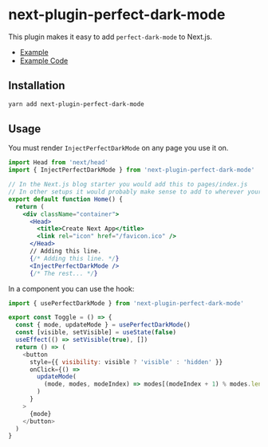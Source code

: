 # next-plugin-perfect-dark-mode

This plugin makes it easy to add `perfect-dark-mode` to Next.js.

- [Example](https://perfect-dark-mode-next.netlify.app/)
- [Example Code](../../examples/nextjs-blog)

## Installation

```bash
yarn add next-plugin-perfect-dark-mode
```

## Usage

You must render `InjectPerfectDarkMode` on any page you use it on.

```jsx
import Head from 'next/head'
import { InjectPerfectDarkMode } from 'next-plugin-perfect-dark-mode'

// In the Next.js blog starter you would add this to pages/index.js
// In other setups it would probably make sense to add to wherever your SEO component is.
export default function Home() {
  return (
    <div className="container">
      <Head>
        <title>Create Next App</title>
        <link rel="icon" href="/favicon.ico" />
      </Head>
      // Adding this line.
      {/* Adding this line. */}
      <InjectPerfectDarkMode />
      {/* The rest... */}
```

In a component you can use the hook:

```js
import { usePerfectDarkMode } from 'next-plugin-perfect-dark-mode'

export const Toggle = () => {
  const { mode, updateMode } = usePerfectDarkMode()
  const [visible, setVisible] = useState(false)
  useEffect(() => setVisible(true), [])
  return () => (
    <button
      style={{ visibility: visible ? 'visible' : 'hidden' }}
      onClick={() =>
        updateMode(
          (mode, modes, modeIndex) => modes[(modeIndex + 1) % modes.length],
        )
      }
    >
      {mode}
    </button>
  )
}
```
